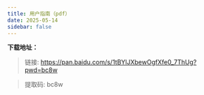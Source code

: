 ```yaml
---
title: 用户指南（pdf）
date: 2025-05-14
sidebar: false
---
```


**下载地址：**

> 链接: https://pan.baidu.com/s/1tBYlJXbewOgfXfe0_7ThUg?pwd=bc8w 

> 提取码: bc8w 
